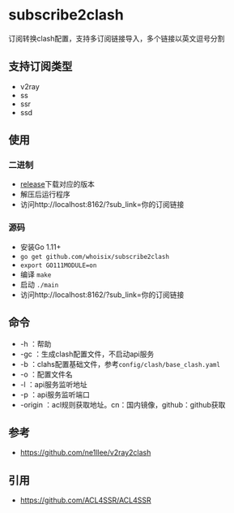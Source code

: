 # subscribe2clash

订阅转换clash配置，支持多订阅链接导入，多个链接以英文逗号分割

## 支持订阅类型

- v2ray
- ss
- ssr
- ssd

## 使用

### 二进制

- [release](https://github.com/whoisix/subscribe2clash/releases)下载对应的版本
- 解压后运行程序
- 访问http://localhost:8162/?sub_link=你的订阅链接

### 源码

- 安装Go 1.11+
- `go get github.com/whoisix/subscribe2clash`
- `export GO111MODULE=on`
- 编译 `make`
- 启动 `./main`
- 访问http://localhost:8162/?sub_link=你的订阅链接

## 命令

- -h ：帮助
- -gc ：生成clash配置文件，不启动api服务
- -b ：clahs配置基础文件，参考`config/clash/base_clash.yaml`
- -o ：配置文件名
- -l ：api服务监听地址
- -p ：api服务监听端口
- -origin ：acl规则获取地址。cn：国内镜像，github：github获取

## 参考

- https://github.com/ne1llee/v2ray2clash

## 引用

- https://github.com/ACL4SSR/ACL4SSR

